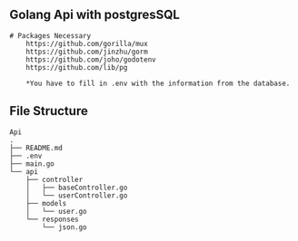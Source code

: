 ## Golang Api with postgresSQL
    # Packages Necessary
        https://github.com/gorilla/mux
        https://github.com/jinzhu/gorm
        https://github.com/joho/godotenv
        https://github.com/lib/pg

        *You have to fill in .env with the information from the database.

     
## File Structure

```
Api
.
├── README.md
├── .env
├── main.go
└── api
    ├── controller
    │   ├── baseController.go
    │   └── userController.go
    ├── models
    │   └── user.go
    └── responses
        └── json.go
```